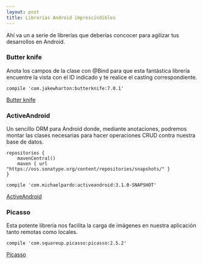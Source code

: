 ```yaml
---
layout: post
title: Librerías Android imprescindibles
---
```

Ahí va un a serie de librerías que deberías concocer para agilizar tus desarrollos en Android.

### Butter knife
Anota los campos de la clase con @Bind para que esta fantástica librería encuentre la vista con el ID indicado y te realice el casting correspondiente.

```
compile 'com.jakewharton:butterknife:7.0.1'
```
[Butter knife](http://jakewharton.github.io/butterknife)


### ActiveAndroid
Un sencillo ORM para Android donde, mediante anotaciones, podremos montar las clases necesarias para hacer operaciones CRUD contra nuestra base de datos.

```
repositories {
    mavenCentral()
    maven { url "https://oss.sonatype.org/content/repositories/snapshots/" }
}

compile 'com.michaelpardo:activeandroid:3.1.0-SNAPSHOT'
```
[ActiveAndroid](http://www.activeandroid.com)


### Picasso
Esta potente librería nos facilita la carga de imágenes en nuestra aplicación tanto remotas como locales.

```
compile 'com.squareup.picasso:picasso:2.5.2'
```
[Picasso](http://square.github.io/picasso)
